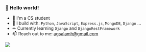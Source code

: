 ### 👋 **Hello world!** 


- 🏢 I'm a CS student
- 🧰 I build with: `Python`, `JavaScript`, `Express.js`, `MongoDB`, `Django` ...
- ✏ Currently learning `Django` and `DjangoRestFramework`
- 📫 Reach out to me: agsalamh@gmail.com

[<img src="https://img.shields.io/badge/linkedin-%230077B5.svg?&style=for-the-badge&logo=linkedin&logoColor=white" />](https://www.linkedin.com/in/agsalamh/)
